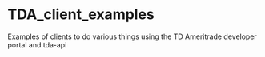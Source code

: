 # TDA_client_examples
Examples of clients to do various things using the TD Ameritrade developer portal and tda-api
